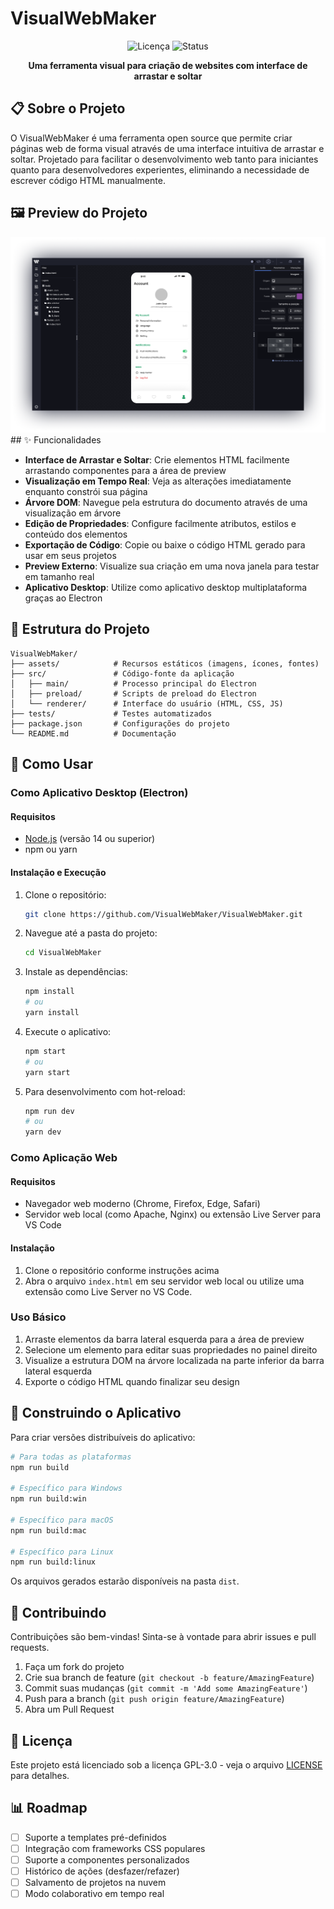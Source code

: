 # VisualWebMaker

<div align="center">

![Licença](https://img.shields.io/badge/Licença-GPL--3.0-blue.svg)
![Status](https://img.shields.io/badge/Status-Em%20Desenvolvimento-yellow)

**Uma ferramenta visual para criação de websites com interface de arrastar e soltar**

</div>

## 📋 Sobre o Projeto

O VisualWebMaker é uma ferramenta open source que permite criar páginas web de forma visual através de uma interface intuitiva de arrastar e soltar. Projetado para facilitar o desenvolvimento web tanto para iniciantes quanto para desenvolvedores experientes, eliminando a necessidade de escrever código HTML manualmente.

## 🖼️ Preview do Projeto

<div align="center">
<img src="doc/preview.png" alt="Preview do VisualWebMaker" width="800">
</div>
## ✨ Funcionalidades

- **Interface de Arrastar e Soltar**: Crie elementos HTML facilmente arrastando componentes para a área de preview
- **Visualização em Tempo Real**: Veja as alterações imediatamente enquanto constrói sua página
- **Árvore DOM**: Navegue pela estrutura do documento através de uma visualização em árvore
- **Edição de Propriedades**: Configure facilmente atributos, estilos e conteúdo dos elementos
- **Exportação de Código**: Copie ou baixe o código HTML gerado para usar em seus projetos
- **Preview Externo**: Visualize sua criação em uma nova janela para testar em tamanho real
- **Aplicativo Desktop**: Utilize como aplicativo desktop multiplataforma graças ao Electron

## 📁 Estrutura do Projeto

```
VisualWebMaker/
├── assets/            # Recursos estáticos (imagens, ícones, fontes)
├── src/               # Código-fonte da aplicação
│   ├── main/          # Processo principal do Electron
│   ├── preload/       # Scripts de preload do Electron
│   └── renderer/      # Interface do usuário (HTML, CSS, JS)
├── tests/             # Testes automatizados
├── package.json       # Configurações do projeto
└── README.md          # Documentação
```

## 🚀 Como Usar

### Como Aplicativo Desktop (Electron)

#### Requisitos

- [Node.js](https://nodejs.org/) (versão 14 ou superior)
- npm ou yarn

#### Instalação e Execução

1. Clone o repositório:
   ```bash
   git clone https://github.com/VisualWebMaker/VisualWebMaker.git
   ```

2. Navegue até a pasta do projeto:
   ```bash
   cd VisualWebMaker
   ```

3. Instale as dependências:
   ```bash
   npm install
   # ou
   yarn install
   ```

4. Execute o aplicativo:
   ```bash
   npm start
   # ou
   yarn start
   ```

5. Para desenvolvimento com hot-reload:
   ```bash
   npm run dev
   # ou
   yarn dev
   ```

### Como Aplicação Web

#### Requisitos

- Navegador web moderno (Chrome, Firefox, Edge, Safari)
- Servidor web local (como Apache, Nginx) ou extensão Live Server para VS Code

#### Instalação

1. Clone o repositório conforme instruções acima
2. Abra o arquivo `index.html` em seu servidor web local ou utilize uma extensão como Live Server no VS Code.

### Uso Básico

1. Arraste elementos da barra lateral esquerda para a área de preview
2. Selecione um elemento para editar suas propriedades no painel direito
3. Visualize a estrutura DOM na árvore localizada na parte inferior da barra lateral esquerda
4. Exporte o código HTML quando finalizar seu design

## 🔧 Construindo o Aplicativo

Para criar versões distribuíveis do aplicativo:

```bash
# Para todas as plataformas
npm run build

# Específico para Windows
npm run build:win

# Específico para macOS
npm run build:mac

# Específico para Linux
npm run build:linux
```

Os arquivos gerados estarão disponíveis na pasta `dist`.

## 🤝 Contribuindo

Contribuições são bem-vindas! Sinta-se à vontade para abrir issues e pull requests.

1. Faça um fork do projeto
2. Crie sua branch de feature (`git checkout -b feature/AmazingFeature`)
3. Commit suas mudanças (`git commit -m 'Add some AmazingFeature'`)
4. Push para a branch (`git push origin feature/AmazingFeature`)
5. Abra um Pull Request

## 📄 Licença

Este projeto está licenciado sob a licença GPL-3.0 - veja o arquivo [LICENSE](LICENSE) para detalhes.

## 📊 Roadmap

- [ ] Suporte a templates pré-definidos
- [ ] Integração com frameworks CSS populares
- [ ] Suporte a componentes personalizados
- [ ] Histórico de ações (desfazer/refazer)
- [ ] Salvamento de projetos na nuvem
- [ ] Modo colaborativo em tempo real